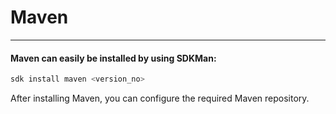 # Maven
<hr>

#### Maven can easily be installed by using SDKMan:

```bash
sdk install maven <version_no>
```

After installing Maven, you can configure the required Maven repository.